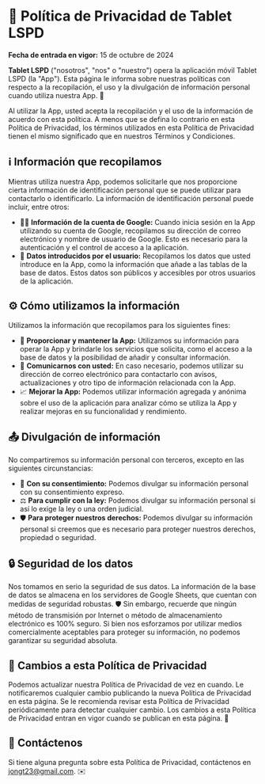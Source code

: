 # 🔐 Política de Privacidad de Tablet LSPD 

**Fecha de entrada en vigor:** 15 de octubre de 2024

**Tablet LSPD** ("nosotros", "nos" o "nuestro") opera la aplicación móvil Tablet LSPD (la "App"). Esta página le informa sobre nuestras políticas con respecto a la recopilación, el uso y la divulgación de información personal cuando utiliza nuestra App. 🤝

Al utilizar la App, usted acepta la recopilación y el uso de la información de acuerdo con esta política. A menos que se defina lo contrario en esta Política de Privacidad, los términos utilizados en esta Política de Privacidad tienen el mismo significado que en nuestros Términos y Condiciones. 

## ℹ️ Información que recopilamos

Mientras utiliza nuestra App, podemos solicitarle que nos proporcione cierta información de identificación personal que se puede utilizar para contactarlo o identificarlo. La información de identificación personal puede incluir, entre otros:

* 🧑‍💻 **Información de la cuenta de Google:** Cuando inicia sesión en la App utilizando su cuenta de Google, recopilamos su dirección de correo electrónico y nombre de usuario de Google. Esto es necesario para la autenticación y el control de acceso a la aplicación.
* 📝 **Datos introducidos por el usuario:** Recopilamos los datos que usted introduce en la App, como la información que añade a las tablas de la base de datos. Estos datos son públicos y accesibles por otros usuarios de la aplicación. 

## ⚙️ Cómo utilizamos la información

Utilizamos la información que recopilamos para los siguientes fines:

* 🚀 **Proporcionar y mantener la App:** Utilizamos su información para operar la App y brindarle los servicios que solicita, como el acceso a la base de datos y la posibilidad de añadir y consultar información.
* 📢 **Comunicarnos con usted:**  En caso necesario, podemos utilizar su dirección de correo electrónico para contactarlo con avisos, actualizaciones y otro tipo de información relacionada con la App.
* 📈 **Mejorar la App:** Podemos utilizar información agregada y anónima sobre el uso de la aplicación para analizar cómo se utiliza la App y realizar mejoras en su funcionalidad y rendimiento.

## 📤 Divulgación de información

No compartiremos su información personal con terceros, excepto en las siguientes circunstancias:

* 🤝 **Con su consentimiento:** Podemos divulgar su información personal con su consentimiento expreso.
* ⚖️ **Para cumplir con la ley:** Podemos divulgar su información personal si así lo exige la ley o una orden judicial.
* 🛡️ **Para proteger nuestros derechos:** Podemos divulgar su información personal si creemos que es necesario para proteger nuestros derechos, propiedad o seguridad.

## 🔒 Seguridad de los datos

Nos tomamos en serio la seguridad de sus datos. La información de la base de datos se almacena en los servidores de Google Sheets, que cuentan con medidas de seguridad robustas. 🛡️ Sin embargo, recuerde que ningún método de transmisión por Internet o método de almacenamiento electrónico es 100% seguro. Si bien nos esforzamos por utilizar medios comercialmente aceptables para proteger su información, no podemos garantizar su seguridad absoluta.

## 🔄 Cambios a esta Política de Privacidad

Podemos actualizar nuestra Política de Privacidad de vez en cuando. Le notificaremos cualquier cambio publicando la nueva Política de Privacidad en esta página. Se le recomienda revisar esta Política de Privacidad periódicamente para detectar cualquier cambio. Los cambios a esta Política de Privacidad entran en vigor cuando se publican en esta página. 🔄

## 📧 Contáctenos

Si tiene alguna pregunta sobre esta Política de Privacidad, contáctenos en jongt23@gmail.com. ✉️
